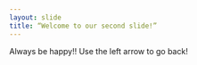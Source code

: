 ```yaml
---
layout: slide
title: “Welcome to our second slide!”
---
```

Always be happy!!
Use the left arrow to go back!
